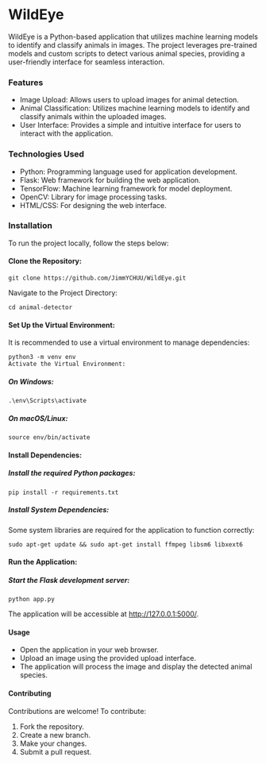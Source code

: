 # WildEye
WildEye is a Python-based application that utilizes machine learning models to identify and classify animals in images. The project leverages pre-trained models and custom scripts to detect various animal species, providing a user-friendly interface for seamless interaction.

### Features
- Image Upload: Allows users to upload images for animal detection.
- Animal Classification: Utilizes machine learning models to identify and classify animals within the uploaded images.
- User Interface: Provides a simple and intuitive interface for users to interact with the application.

### Technologies Used
- Python: Programming language used for application development.
- Flask: Web framework for building the web application.
- TensorFlow: Machine learning framework for model deployment.
- OpenCV: Library for image processing tasks.
- HTML/CSS: For designing the web interface.

### Installation
To run the project locally, follow the steps below:

#### Clone the Repository:


    git clone https://github.com/JimmYCHUU/WildEye.git
Navigate to the Project Directory:


    cd animal-detector
#### Set Up the Virtual Environment:

It is recommended to use a virtual environment to manage dependencies:


    python3 -m venv env
    Activate the Virtual Environment:

##### On Windows:

    .\env\Scripts\activate
##### On macOS/Linux:

    source env/bin/activate
#### Install Dependencies:

##### Install the required Python packages:


    pip install -r requirements.txt
##### Install System Dependencies:

Some system libraries are required for the application to function correctly:

    sudo apt-get update && sudo apt-get install ffmpeg libsm6 libxext6
#### Run the Application:

##### Start the Flask development server:

    python app.py
The application will be accessible at http://127.0.0.1:5000/.

#### Usage
- Open the application in your web browser.
- Upload an image using the provided upload interface.
- The application will process the image and display the detected animal species.

#### Contributing
Contributions are welcome! To contribute:

1. Fork the repository.
2. Create a new branch.
3. Make your changes.
4. Submit a pull request.
